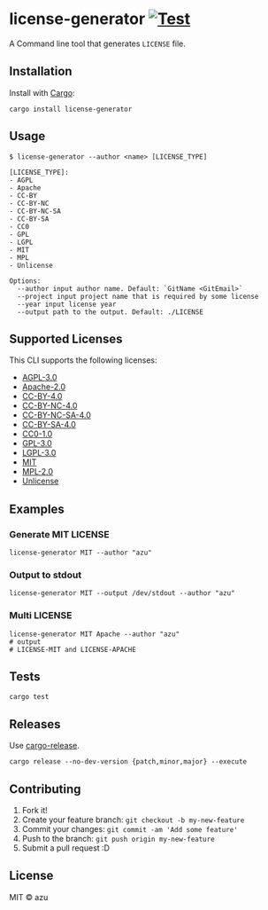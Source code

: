 # license-generator [![Test](https://github.com/azu/license-generator/actions/workflows/test.yml/badge.svg)](https://github.com/azu/license-generator/actions/workflows/test.yml)

A Command line tool that generates `LICENSE` file.

## Installation

Install with [Cargo](https://crates.io/):

    cargo install license-generator

## Usage

    $ license-generator --author <name> [LICENSE_TYPE]

    [LICENSE_TYPE]:
    - AGPL
    - Apache
    - CC-BY
    - CC-BY-NC
    - CC-BY-NC-SA
    - CC-BY-SA
    - CC0
    - GPL
    - LGPL
    - MIT
    - MPL
    - Unlicense

    Options:
      --author input author name. Default: `GitName <GitEmail>`
      --project input project name that is required by some license
      --year input license year
      --output path to the output. Default: ./LICENSE

## Supported Licenses

This CLI supports the following licenses:

- [AGPL-3.0](http://www.gnu.org/licenses/agpl-3.0)
- [Apache-2.0](https://www.apache.org/licenses/LICENSE-2.0)
- [CC-BY-4.0](https://creativecommons.org/licenses/by/4.0/)
- [CC-BY-NC-4.0](https://creativecommons.org/licenses/by-nc/4.0/)
- [CC-BY-NC-SA-4.0](https://creativecommons.org/licenses/by-nc-sa/4.0/)
- [CC-BY-SA-4.0](https://creativecommons.org/licenses/by-sa/4.0/)
- [CC0-1.0](http://creativecommons.org/publicdomain/zero/1.0/)
- [GPL-3.0](http://www.gnu.org/licenses/gpl-3.0)
- [LGPL-3.0](http://www.gnu.org/licenses/lgpl-3.0)
- [MIT](https://opensource.org/licenses/MIT)
- [MPL-2.0](https://www.mozilla.org/en-US/MPL/2.0/)
- [Unlicense](http://unlicense.org/)

## Examples

### Generate MIT LICENSE

    license-generator MIT --author "azu"

### Output to stdout

    license-generator MIT --output /dev/stdout --author "azu"

### Multi LICENSE

    license-generator MIT Apache --author "azu"
    # output
    # LICENSE-MIT and LICENSE-APACHE

## Tests

    cargo test

## Releases

Use [cargo-release](https://github.com/sunng87/cargo-release).

    cargo release --no-dev-version {patch,minor,major} --execute

## Contributing

1. Fork it!
2. Create your feature branch: `git checkout -b my-new-feature`
3. Commit your changes: `git commit -am 'Add some feature'`
4. Push to the branch: `git push origin my-new-feature`
5. Submit a pull request :D

## License

MIT © azu
